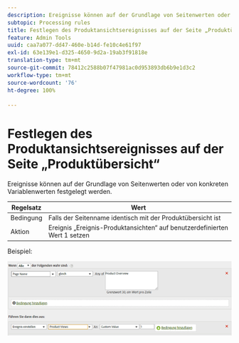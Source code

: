 ```yaml
---
description: Ereignisse können auf der Grundlage von Seitenwerten oder von konkreten Variablenwerten festgelegt werden.
subtopic: Processing rules
title: Festlegen des Produktansichtsereignisses auf der Seite „Produktübersicht“
feature: Admin Tools
uuid: caa7a077-dd47-460e-b14d-fe10c4e61f97
exl-id: 63e139e1-d325-4650-9d2a-19ab3f91818e
translation-type: tm+mt
source-git-commit: 78412c2588b07f47981ac0d953893db6b9e1d3c2
workflow-type: tm+mt
source-wordcount: '76'
ht-degree: 100%

---
```


# Festlegen des Produktansichtsereignisses auf der Seite „Produktübersicht“

Ereignisse können auf der Grundlage von Seitenwerten oder von konkreten Variablenwerten festgelegt werden.

| Regelsatz | Wert |
|---|---|
| Bedingung | Falls der Seitenname identisch mit der Produktübersicht ist |
| Aktion | Ereignis „Ereignis-Produktansichten“ auf benutzerdefinierten Wert 1 setzen |

Beispiel:

![](assets/set-product-view-event.png)
